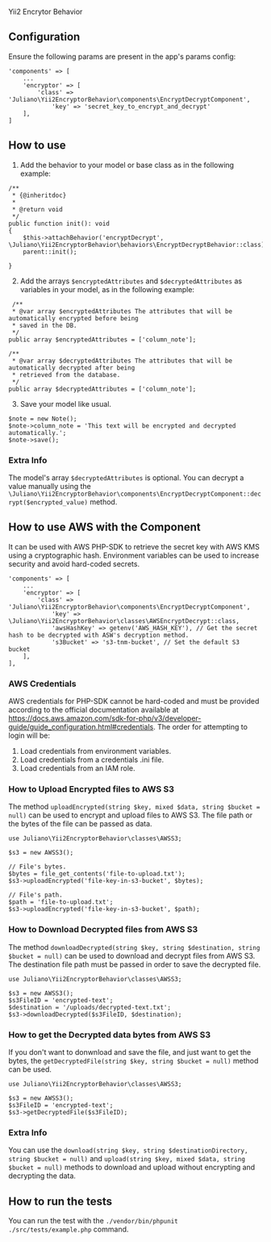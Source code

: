 Yii2 Encrytor Behavior

## Configuration

Ensure the following params are present in the app's params config:

```
'components' => [
    ...
    'encryptor' => [
        'class' => 'Juliano\Yii2EncryptorBehavior\components\EncryptDecryptComponent',
            'key' => 'secret_key_to_encrypt_and_decrypt'
    ],
]
```

## How to use

1. Add the behavior to your model or base class as in the following example:
```
/**
 * {@inheritdoc}
 *
 * @return void
 */
public function init(): void
{
    $this->attachBehavior('encryptDecrypt', \Juliano\Yii2EncryptorBehavior\behaviors\EncryptDecryptBehavior::class);
    parent::init();

}
```
2. Add the arrays ```$encryptedAttributes``` and ```$decryptedAttributes``` as variables in your model, as in the following example:
```
 /**
 * @var array $encryptedAttributes The attributes that will be automatically encrypted before being
 * saved in the DB.
 */
public array $encryptedAttributes = ['column_note'];

/**
 * @var array $decryptedAttributes The attributes that will be automatically decrypted after being
 * retrieved from the database.
 */
public array $decryptedAttributes = ['column_note'];
```
3. Save your model like usual.
```
$note = new Note();
$note->column_note = 'This text will be encrypted and decrypted automatically.';
$note->save();
```

### Extra Info

The model's array ```$decryptedAttributes``` is optional. You can decrypt a value manually using the ```\Juliano\Yii2EncryptorBehavior\components\EncryptDecryptComponent::decrypt($encrypted_value)``` method.



## How to use AWS with the Component

It can be used with AWS PHP-SDK to retrieve the secret key with AWS KMS using a cryptographic hash. Environment variables can be used to increase security and avoid hard-coded secrets.

```
'components' => [
    ...
    'encryptor' => [
        'class' => 'Juliano\Yii2EncryptorBehavior\components\EncryptDecryptComponent',
            'key' => \Juliano\Yii2EncryptorBehavior\classes\AWSEncryptDecrypt::class,
            'awsHashKey' => getenv('AWS_HASH_KEY'), // Get the secret hash to be decrypted with ASW's decryption method.
            's3Bucket' => 's3-tnm-bucket', // Set the default S3 bucket
    ],
],
```

### AWS Credentials

AWS credentials for PHP-SDK cannot be hard-coded and must be provided according to the official documentation available at https://docs.aws.amazon.com/sdk-for-php/v3/developer-guide/guide_configuration.html#credentials.
The order for attempting to login will be:
1. Load credentials from environment variables.
2. Load credentials from a credentials .ini file.
3. Load credentials from an IAM role.

### How to Upload Encrypted files to AWS S3

The method ```uploadEncrypted(string $key, mixed $data, string $bucket = null)``` can be used to encrypt and upload files to AWS S3. The file path or the bytes of the file can be passed as data.
```
use Juliano\Yii2EncryptorBehavior\classes\AWSS3;
        
$s3 = new AWSS3();

// File's bytes.
$bytes = file_get_contents('file-to-upload.txt');
$s3->uploadEncrypted('file-key-in-s3-bucket', $bytes);

// File's path.
$path = 'file-to-upload.txt';
$s3->uploadEncrypted('file-key-in-s3-bucket', $path);
```
### How to Download Decrypted files from AWS S3
The method ```downloadDecrypted(string $key, string $destination, string $bucket = null)``` can be used to download and decrypt files from AWS S3. The destination file path must be passed in order to save the decrypted file.
```
use Juliano\Yii2EncryptorBehavior\classes\AWSS3;

$s3 = new AWSS3();
$s3FileID = 'encrypted-text';
$destination = '/uploads/decrypted-text.txt';
$s3->downloadDecrypted($s3FileID, $destination);
```
### How to get the Decrypted data bytes from AWS S3
If you don't want to donwnload and save the file, and just want to get the bytes, the ```getDecryptedFile(string $key, string $bucket = null)``` method can be used.
```
use Juliano\Yii2EncryptorBehavior\classes\AWSS3;

$s3 = new AWSS3();
$s3FileID = 'encrypted-text';
$s3->getDecryptedFile($s3FileID);
```

### Extra Info

You can use the ```download(string $key, string $destinationDirectory, string $bucket = null)``` and ```upload(string $key, mixed $data, string $bucket = null)``` methods to download and upload without encrypting and decrypting the data.

## How to run the tests

You can run the test with the ```./vendor/bin/phpunit ./src/tests/example.php``` command.